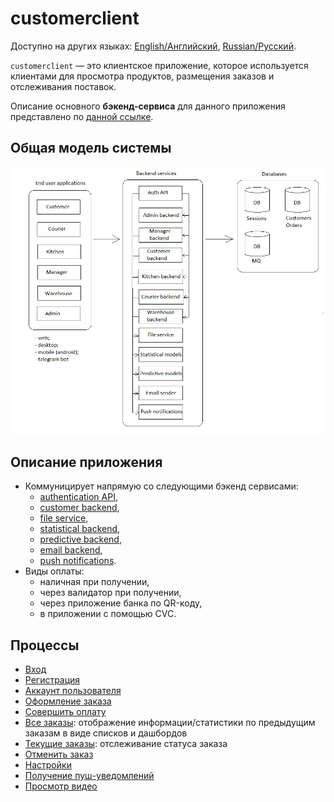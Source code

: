 # customerclient

Доступно на других языках: [English/Английский](customerclient.md), [Russian/Русский](customerclient.ru.md). 

`customerclient` — это клиентское приложение, которое используется клиентами для просмотра продуктов, размещения заказов и отслеживания поставок.

Описание основного **бэкенд-сервиса** для данного приложения представлено по [данной ссылке](../backend/customerbackend.ru.md).

## Общая модель системы

![system_overall](../img/system_overall.png)

## Описание приложения

- Коммуницирует напрямую со следующими бэкенд сервисами:
    - [authentication API](../backend/authbackend.ru.md), 
    - [customer backend](../backend/customerbackend.ru.md), 
    - [file service](../backend/fileservice.ru.md), 
    - [statistical backend](../backend/statisticalbackend.ru.md), 
    - [predictive backend](../backend/predictivebackend.ru.md), 
    - [email backend](../backend/emailbackend.ru.md), 
    - [push notifications](../backend/pushnotificationsbackend.ru.md).
- Виды оплаты:
    - наличная при получении, 
    - через валидатор при получении, 
    - через приложение банка по QR-коду,
    - в приложении с помощью CVC.

## Процессы

- [Вход](../processes/auth/signin.ru.md)
- [Регистрация](../processes/customer/signup.ru.md)
- [Аккаунт пользователя](../processes/customer/useraccount.ru.md)
- [Оформление заказа](../processes/customer/makeorder.ru.md)
- [Совершить оплату](../processes/customer/makepayment.ru.md)
- [Все заказы](../processes/customer/orders.ru.md): отображение информации/статистики по предыдущим заказам в виде списков и дашбордов
- [Текущие заказы](../processes/customer/pendingorders.ru.md): отслеживание статуса заказа
- [Отменить заказ](../processes/customer/cancelorder.md)
- [Настройки](../processes/customer/settings.ru.md)
- [Получение пуш-уведомлений](../processes/customer/pushnotifications.ru.md)
- [Просмотр видео](../processes/customer/watchingvideos.ru.md)
